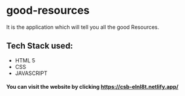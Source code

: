 # good-resources
It is the application which will tell you all the good Resources. 
## Tech Stack used:
* HTML 5
* CSS
* JAVASCRIPT

#### You can visit the website by clicking  https://csb-elnl8t.netlify.app/


